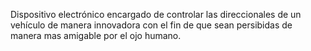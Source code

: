Dispositivo electrónico encargado de controlar las direccionales de un vehículo de manera innovadora con el fin de que sean persibidas de manera mas amigable por el ojo humano.
